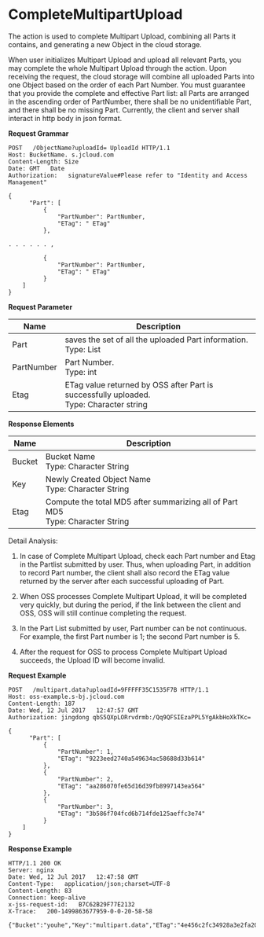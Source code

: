 # CompleteMultipartUpload

The action is used to complete Multipart Upload, combining all Parts it contains, and generating a new Object in the cloud storage.

When user initializes Multipart Upload and upload all relevant Parts, you may complete the whole Multipart Upload through the action. Upon receiving the request, the cloud storage will combine all uploaded Parts into one Object based on the order of each Part Number. You must guarantee that you provide the complete and effective Part list: all Parts are arranged in the ascending order of PartNumber, there shall be no unidentifiable Part, and there shall be no missing Part. Currently, the client and server shall interact in http body in json format. 

**Request Grammar**

```
POST   /ObjectName?uploadId= UploadId HTTP/1.1
Host: BucketName. s.jcloud.com
Content-Length: Size
Date: GMT   Date     
Authorization:   signatureValue#Please refer to "Identity and Access Management"
 
{
      "Part": [
          {
              "PartNumber": PartNumber,
              "ETag": " ETag"
          },
 
. . . . . . ,
                                
          {
              "PartNumber": PartNumber,
              "ETag": " ETag"
          }
    ]
}
```

**Request Parameter**

|Name|Description|
|-|-|
|Part| saves the set of all the uploaded Part information. <br>Type: List|
|PartNumber|Part Number. <br>Type: int|
|Etag|ETag value returned by OSS after Part is successfully uploaded. <br>Type: Character string|

**Response Elements**

|Name|Description|
|-|-|
|Bucket|Bucket Name<br>Type: Character String|
|Key|Newly Created Object Name<br>Type: Character String|
|Etag|Compute the total MD5 after summarizing all of Part MD5<br>Type: Character String|

Detail Analysis:

1. In case of Complete Multipart Upload, check each Part number and Etag in the Partlist submitted by user. Thus, when uploading Part, in addition to record Part number, the client shall also record the ETag value returned by the server after each successful uploading of Part.

2. When OSS processes Complete Multipart Upload, it will be completed very quickly, but during the period, if the link between the client and OSS, OSS will still continue completing the request.

3. In the Part List submitted by user, Part number can be not continuous. For example, the first Part number is 1; the second Part number is 5.

4. After the request for OSS to process Complete Multipart Upload succeeds, the Upload ID will become invalid.

**Request Example**

```
POST   /multipart.data?uploadId=9FFFFF35C1535F7B HTTP/1.1
Host: oss-example.s-bj.jcloud.com
Content-Length: 187
Date: Wed, 12 Jul 2017   12:47:57 GMT  
Authorization: jingdong qbS5QXpLORrvdrmb:/Qq9QFSIEzaPPL5YgAkbHoXkTKc=
 
{
      "Part": [
          {
              "PartNumber": 1,
              "ETag": "9223eed2740a549634ac58688d33b614"
          },
          {
              "PartNumber": 2,
              "ETag": "aa286070fe65d16d39fb8997143ea564"
          },
          {
              "PartNumber": 3,
              "ETag": "3b586f704fcd6b714fde125aeffc3e74"
          }
    ]
}       
```

**Response Example**

```
HTTP/1.1 200 OK
Server: nginx
Date: Wed, 12 Jul 2017   12:47:58 GMT
Content-Type:   application/json;charset=UTF-8
Content-Length: 83
Connection: keep-alive
x-jss-request-id:   B7C62B29F77E2132
X-Trace:   200-1499863677959-0-0-20-58-58
 
{"Bucket":"youhe","Key":"multipart.data","ETag":"4e456c2fc34928a3e2fa202acf71870a"}
```
